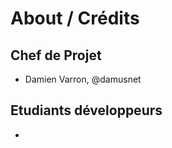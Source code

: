 # About / Crédits

## Chef de Projet

  - Damien Varron, @damusnet
  
## Etudiants développeurs

  - 